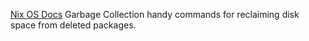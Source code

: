 
[Nix OS Docs](https://nixos.org/manual/nix/unstable/package-management/garbage-collection.html)
Garbage Collection
handy commands for reclaiming disk space from deleted packages.
